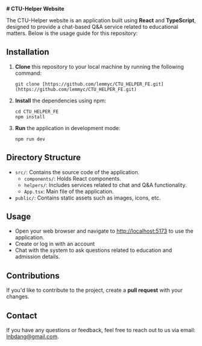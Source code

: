 **# CTU-Helper Website**

The CTU-Helper website is an application built using **React** and **TypeScript**, designed to provide a chat-based Q&A service related to educational matters. Below is the usage guide for this repository:

## Installation

1. **Clone** this repository to your local machine by running the following command:

    ```
    git clone [https://github.com/lemmyc/CTU_HELPER_FE.git](https://github.com/lemmyc/CTU_HELPER_FE.git)
    ```

2. **Install** the dependencies using npm:

    ```
    cd CTU_HELPER_FE
    npm install
    ```

3. **Run** the application in development mode:

    ```
    npm run dev
    ```

## Directory Structure

- `src/`: Contains the source code of the application.
  - `components/`: Holds React components.
  - `helpers/`: Includes services related to chat and Q&A functionality.
  - `App.tsx`: Main file of the application.
- `public/`: Contains static assets such as images, icons, etc.

## Usage

- Open your web browser and navigate to [http://localhost:5173](http://localhost:5173) to use the application.
- Create or log in with an account
- Chat with the system to ask questions related to education and admission details.

## Contributions

If you'd like to contribute to the project, create a **pull request** with your changes.

## Contact

If you have any questions or feedback, feel free to reach out to us via email: lnbdang@gmail.com.
